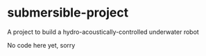 # submersible-project
A project to build a hydro-acoustically-controlled underwater robot  
  
  
No code here yet, sorry
